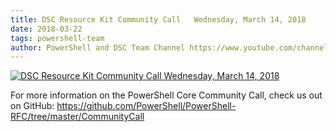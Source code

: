 ```yaml
---
title: DSC Resource Kit Community Call   Wednesday, March 14, 2018
date: 2018-03-22
tags: powershell-team
author: PowerShell and DSC Team Channel https://www.youtube.com/channel/UCMhQH-yJlr4_XHkwNunfMog
---
```


[![DSC Resource Kit Community Call   Wednesday, March 14, 2018](https://i3.ytimg.com/vi/j0mOhOKQk80/hqdefault.jpg "DSC Resource Kit Community Call   Wednesday, March 14, 2018")](https://www.youtube.com/watch?v=j0mOhOKQk80)

For more information on the PowerShell Core Community Call, check us out on GitHub: 
https://github.com/PowerShell/PowerShell-RFC/tree/master/CommunityCall
